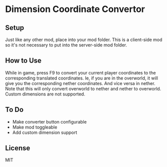 # Dimension Coordinate Convertor

## Setup
Just like any other mod, place into your mod folder. This is a client-side mod so it's not necessary to put into the server-side mod folder.

## How to Use
While in game, press F9 to convert your current player coordinates to the corresponding translated coordinates. Ie, if you are in the overworld, it will give you the corresponding nether coordinates. And vice versa in nether. Note that this will only convert overworld to nether and nether to overworld. Custom dimensions are not supported.

## To Do
- Make converter button configurable
- Make mod toggleable
- Add custom dimension support

## License
MIT